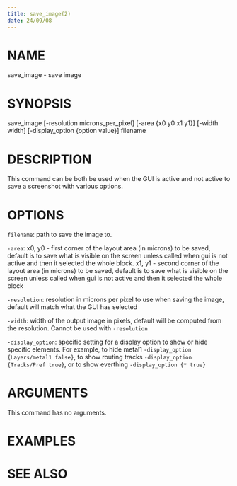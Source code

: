 ```yaml
---
title: save_image(2)
date: 24/09/08
---
```


# NAME

save_image - save image

# SYNOPSIS

save_image 
    [-resolution microns_per_pixel]
    [-area {x0 y0 x1 y1}]
    [-width width]
    [-display_option {option value}]
    filename


# DESCRIPTION

This command can be both be used when the GUI is active and not active
to save a screenshot with various options.

# OPTIONS

`filename`:  path to save the image to.

`-area`:  x0, y0 - first corner of the layout area (in microns) to be saved, default is to save what is visible on the screen unless called when gui is not active and then it selected the whole block. x1, y1 - second corner of the layout area (in microns) to be saved, default is to save what is visible on the screen unless called when gui is not active and then it selected the whole block

`-resolution`:  resolution in microns per pixel to use when saving the image, default will match what the GUI has selected

`-width`:  width of the output image in pixels, default will be computed from the resolution. Cannot be used with ``-resolution``

`-display_option`:  specific setting for a display option to show or hide specific elements. For example, to hide metal1 ``-display_option {Layers/metal1 false}``, to show routing tracks ``-display_option {Tracks/Pref true}``, or to show everthing ``-display_option {* true}``

# ARGUMENTS

This command has no arguments.

# EXAMPLES

# SEE ALSO
